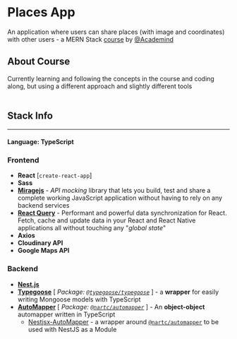 # Places App
An application where users can share places (with image and coordinates) with other users - a MERN Stack [course][course] by [@Academind][academind]

## About Course
Currently learning and following the concepts in the course and coding along, but using a different approach and slightly different tools
<br />
<br />

## Stack Info
---
#### Language: TypeScript
### Frontend
- **React** [`create-react-app`]
- **Sass**
- [**Miragejs**][miragejs] - *API mocking* library that lets you build, test and share a complete working JavaScript application without having to rely on any backend services
- [**React Query**][rq] - Performant and powerful data synchronization for React. Fetch, cache and update data in your React and React Native applications all without touching any "*global state*"
- **Axios**
- **Cloudinary API**
- **Google Maps API**

### Backend
- [**Nest.js**][nest]
- [**Typegoose**][typegoose_doc] [ *Package: [`@typegoose/typegoose`][typegoose]* ] - a **wrapper** for easily writing Mongoose models with TypeScript
- [**AutoMapper**][mapper] [ *Package: [`@nartc/automapper`][@nartc]* ] - An **object-object** automapper written in TypeScript
  - [Nestjsx-AutoMapper][nestjsx] - a wrapper around [`@nartc/automapper`][@nartc] to be used with NestJS as a Module







[academind]: https://twitter.com/academind_real
[course]: https://www.udemy.com/course/react-nodejs-express-mongodb-the-mern-fullstack-guide/
[miragejs]: https://miragejs.com
[rq]: https://www.npmjs.com/package/react-query
[typegoose_doc]: https://typegoose.github.io/typegoose/docs/guides/quick-start-guide/
[typegoose]: https://www.npmjs.com/package/@typegoose/typegoose
[nest]: https://nestjs.com/
[mapper]: https://automapper.netlify.app/
[nestjsx]: https://www.npmjs.com/package/nestjsx-automapper/v/2.0.20
[@nartc]: https://www.npmjs.com/package/@nartc/automapper
